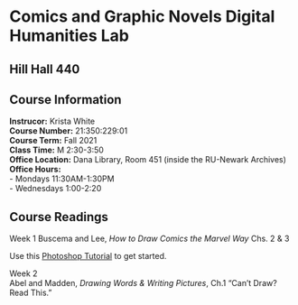 # Comics and Graphic Novels Digital Humanities Lab
## Hill Hall 440
## Course Information
**Instrucor:** Krista White  
**Course Number:** 21:350:229:01  
**Course Term:** Fall 2021  
**Class Time:** M 2:30-3:50  
**Office Location:** Dana Library, Room 451 (inside the RU-Newark Archives)
**Office Hours:**  
        - Mondays    11:30AM-1:30PM  
        - Wednesdays 1:00-2:20  

## Course Readings  
Week 1
Buscema and Lee, *How to Draw Comics the Marvel Way* 
Chs. 2 & 3 

Use this  [Photoshop Tutorial](https://helpx.adobe.com/photoshop/using/masking-layers.html) to get started.  

Week 2  
Abel and Madden, *Drawing Words & Writing Pictures*, Ch.1 “Can’t Draw? Read This.”

